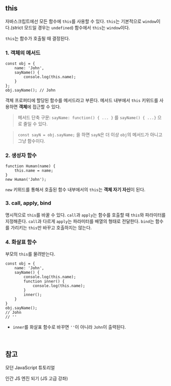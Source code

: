 <h2>this</h2>

자바스크립트에선 모든 함수에 `this`를 사용할 수 있다. 
`this`는 기본적으로 `window`이다.(strict 모드일 경우는 `undefined`) 함수에서 `this`는 `window`이다. 

`this`는 함수가 호출될 때 결정된다. 

<h3>1. 객체의 메서드</h3>

```
const obj = {
	name: 'John',
	sayName() {
		console.log(this.name);
	}
};
obj.sayName(); // John
```

객체 프로퍼티에 할당된 함수를 메서드라고 부른다. 메서드 내부에서 `this` 키위드를 사용하면 <b>객체</b>에 접근할 수 있다. 

> 메서드 단축 구문: `sayName: function() { ... }` 를 `sayName() { ...}` 으로 줄일 수 있다. 

> `const sayN = obj.sayName;` 을 하면 `sayN`은 더 이상 `obj`의 메서드가 아니고 그냥 함수이다. 

<h3>2. 생성자 함수</h3>

```
function Human(name) {
	this.name = name;
}
new Human('John');
```

`new` 키위드를 통해서 호출된 함수 내부에서의 `this`는 <b>객체 자기 자신</b>이 된다. 

<h3>3. call, apply, bind</h3>

명시적으로 `this`를 바꿀 수 있다. 
`call`과 `apply`는 함수를 호출할 때 `this`와 파라미터를 지정해준다. `call`과 다르게 `apply`는 파라미터를 배열의 형태로 전달한다.
`bind`는 함수를 가리키는 `this`만 바꾸고 호출하지는 않는다. 

<h3>4. 화살표 함수</h3>

부모의 `this`를 물려받는다.

```
const obj = {
	name: 'John',
	sayName() {
		console.log(this.name);
		function inner() {
			console.log(this.name);
		}
		inner();
	}
}
obj.sayName(); 
// John
// ''
```

- `inner`를 화살표 함수로 바꾸면 `''`이 아니라 `John`이 출력된다. 

<br>
<h2>참고</h2>

모던 JavaScript 튜토리얼

인간 JS 엔진 되기 (JS 고급 강좌)
